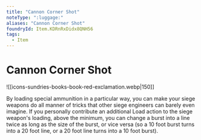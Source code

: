 ```yaml
---
title: "Cannon Corner Shot"
noteType: ":luggage:"
aliases: "Cannon Corner Shot"
foundryId: Item.KDRnRxDidx8QNH56
tags:
  - Item
---
```


# Cannon Corner Shot
![[icons-sundries-books-book-red-exclamation.webp|150]]

By loading special ammunition in a particular way, you can make your siege weapons do all manner of tricks that other siege engineers can barely even imagine. If you personally contribute an additional Load action to the siege weapon's loading, above the minimum, you can change a burst into a line twice as long as the size of the burst, or vice versa (so a 10 foot burst turns into a 20 foot line, or a 20 foot line turns into a 10 foot burst).
